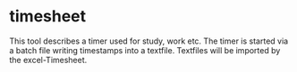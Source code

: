 # timesheet
This tool describes a timer used for study, work etc. The timer is started via a batch file writing timestamps into a textfile. Textfiles will be imported by the excel-Timesheet.
